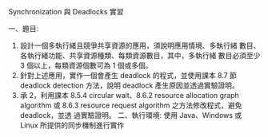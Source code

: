 Synchronization 與 Deadlocks 實習

一、題目:
1. 設計一個多執行緒且競爭共享資源的應用，須說明應用情境、多執行緒
數目、各執行緒功能、共享資源種類、每類資源數目，其中，多執行緒
數目必須至少 3 個以上，每類資源個數可為 1 個或多個。
2. 針對上述應用，實作一個會產生 deadlock 的程式，並使用課本 8.7 節
deadlock detection 方法，說明 deadlock 產生原因並透過實驗證明。
3. 承 2，利用課本 8.5.4 circular wait、8.6.2 resource allocation graph algorithm
或 8.6.3 resource request algorithm 之方法修改程式，避免 deadlock，並透
過實驗證明。
二、執行環境: 使用 Java、Windows 或 Linux 所提供的同步機制進行實作
